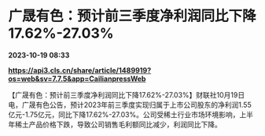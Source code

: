 # 广晟有色：预计前三季度净利润同比下降17.62%-27.03%

**2023-10-19 08:33**

**https://api3.cls.cn/share/article/1489919?os=web&sv=7.7.5&app=CailianpressWeb**

【广晟有色：预计前三季度净利润同比下降17.62%-27.03%】财联社10月19日电，广晟有色公告，预计2023年前三季度实现归属于上市公司股东的净利润1.55亿元-1.75亿元，同比下降17.62%-27.03%。公司受稀土行业市场环境影响，上半年稀土产品价格下跌，导致公司销售毛利额同比减少，利润同比下降。